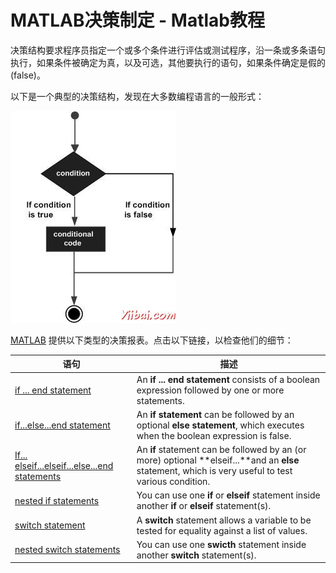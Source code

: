 # MATLAB决策制定 - Matlab教程

决策结构要求程序员指定一个或多个条件进行评估或测试程序，沿一条或多条语句执行，如果条件被确定为真，以及可选，其他要执行的语句，如果条件确定是假的 (false)。

以下是一个典型的决策结构，发现在大多数编程语言的一般形式：

![Decision making statements in MATLAB](../img/19221Q406-0.jpg)

[MATLAB](http://www.yiibai.com/matlab) 提供以下类型的决策报表。点击以下链接，以检查他们的细节：

| 语句 | 描述 |
| --- | --- |
| [if ... end statement](http://www.yiibai.com/matlab/if_end_statement_matlab.html "if end statement in MATLAB") | An **if ... end statement** consists of a boolean expression followed by one or more statements. |
| [if...else...end statement](http://www.yiibai.com/matlab/if_else_statement_matlab.html "if...else statement in MATLAB") | An **if statement** can be followed by an optional **else statement**, which executes when the boolean expression is false. |
| [If... elseif...elseif...else...end statements](http://www.yiibai.com/matlab/if_elseif_else_statement.html "if elseif else statements in MATLAB") | An **if** statement can be followed by an (or more) optional **elseif...**and an **else** statement, which is very useful to test various condition. |
| [nested if statements](http://www.yiibai.com/matlab/nested_if_statements_matlab.html "nested if statements in MATLAB") | You can use one **if** or **elseif** statement inside another **if** or **elseif** statement(s). |
| [switch statement](http://www.yiibai.com/matlab/switch_statement_matlab.html "switch statement in MATLAB") | A **switch** statement allows a variable to be tested for equality against a list of values. |
| [nested switch statements](http://www.yiibai.com/matlab/nested_switch_statements_matlab.html "nested switch statements in MATLAB") | You can use one **swicth** statement inside another **switch** statement(s). |

